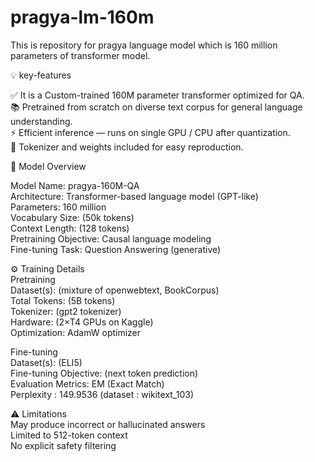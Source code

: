 # pragya-lm-160m  

This is repository for pragya language model which is 160 million parameters of transformer model.  

💡 key-features  
  
✅ It is a Custom-trained 160M parameter transformer optimized for QA.  
📚 Pretrained from scratch on diverse text corpus for general language understanding.  
⚡ Efficient inference — runs on single GPU / CPU after quantization.  
🧩 Tokenizer and weights included for easy reproduction.  
  
🧠 Model Overview  

Model Name: pragya-160M-QA  
Architecture: Transformer-based language model (GPT-like)  
Parameters: 160 million  
Vocabulary Size: (50k tokens)  
Context Length: (128 tokens)  
Pretraining Objective: Causal language modeling  
Fine-tuning Task: Question Answering (generative)  

⚙️ Training Details  
Pretraining  
Dataset(s): (mixture of openwebtext, BookCorpus)  
Total Tokens: (5B tokens)  
Tokenizer: (gpt2 tokenizer)  
Hardware: (2×T4 GPUs on Kaggle)  
Optimization: AdamW optimizer  

Fine-tuning  
Dataset(s): (ELI5)    
Fine-tuning Objective: (next token prediction)  
Evaluation Metrics: EM (Exact Match)  
Perplexity : 149.9536 (dataset : wikitext_103)    
  
⚠️ Limitations  
May produce incorrect or hallucinated answers  
Limited to 512-token context  
No explicit safety filtering  

